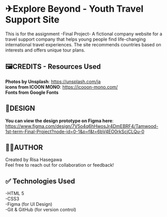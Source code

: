 # ✈Explore Beyond - Youth Travel Support Site  
This is for the assignment -Final Project-
A fictional company website for a travel support company that helps young people find life-changing international travel experiences. The site recommends countries based on interests and offers unique tour plans.

## 🖼️CREDITS - Resources Used
**Photos by Unsplash**: https://unsplash.com/ja  
**icons from ICOON MONO**: https://icooon-mono.com/   
**Fonts from Google Fonts**  

## 🎨DESIGN
**You can view the design prototype on Figma here**: https://www.figma.com/design/7V5o4q6hHwosJr4DmEBRF4/Tamwood-1st-term-Final-Project?node-id=0-1&p=f&t=6bV4EO0rkScjCLQu-0

## 🧑‍💻AUTHOR  
Created by Risa Hasegawa  
Feel free to reach out for collaboration or feedback!  

## ✅ Technologies Used  
-HTML 5  
-CSS3  
-Figma (for UI Design)  
-Git & GitHub (for version control)  